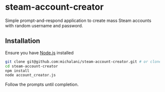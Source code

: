 # steam-account-creator

Simple prompt-and-respond application to create mass Steam accounts with random username and password.

## Installation

Ensure you have [Node.js](http://nodejs.org/) installed

```sh
git clone git@github.com:michalani/steam-account-creator.git # or clone your own fork
cd steam-account-creator
npm install
node account_creator.js
```

Follow the prompts until completion.



